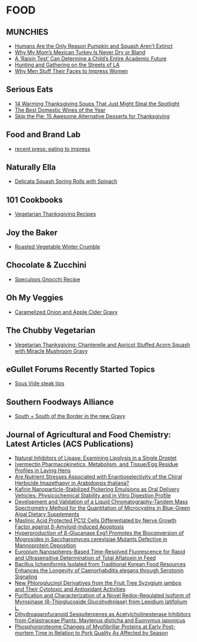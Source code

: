 # FOOD

## MUNCHIES
- [Humans Are the Only Reason Pumpkin and Squash Aren’t Extinct](http://munchies.vice.com/articles/humans-are-the-only-reason-pumpkin-and-squash-arent-extinct)
- [Why My Mom’s Mexican Turkey Is Never Dry or Bland](http://munchies.vice.com/articles/why-my-moms-turkey-is-never-dry-or-bland)
- [A ‘Raisin Test’ Can Determine a Child’s Entire Academic Future](http://munchies.vice.com/articles/a-raisin-test-can-determine-a-childs-entire-academic-future)
- [Hunting and Gathering on the Streets of LA](http://munchies.vice.com/articles/hunting-and-gathering-on-the-streets-of-la)
- [Why Men Stuff Their Faces to Impress Women](http://munchies.vice.com/articles/why-men-stuff-their-faces-to-impress-women)

## Serious Eats
- [14 Warming Thanksgiving Soups That Just Might Steal the Spotlight](http://feeds.seriouseats.com/~r/seriouseatsfeaturesvideos/~3/C16ZKSqdaXI/thanksgiving-soup-recipes.html)
- [The Best Domestic Wines of the Year](http://feeds.seriouseats.com/~r/seriouseatsfeaturesvideos/~3/0RKR6dWTzrk/best-domestic-wine-california-oregon-washington.html)
- [Skip the Pie: 15 Awesome Alternative Desserts for Thanksgiving](http://feeds.seriouseats.com/~r/seriouseatsfeaturesvideos/~3/vGnWymnlrwI/thanksgiving-alternative-dessert-recipes.html)

## Food and Brand Lab
- [recent press: eating to impress](http://foodpsychology.cornell.edu/content/recent-press-eating-impress)

## Naturally Ella
- [Delicata Squash Spring Rolls with Spinach](http://feedproxy.google.com/~r/NaturallyElla/~3/QGJs2dErfb8/)

## 101 Cookbooks
- [Vegetarian Thanksgiving Recipes](http://feeds.101cookbooks.com/~r/101Cookbooks/~3/uEth91MvrU8/vegetarian-thanksgiving-recipes-recipe.html)

## Joy the Baker
- [Roasted Vegetable Winter Crumble](http://joythebaker.com/2015/11/roasted-vegetable-winter-crumble/)

## Chocolate & Zucchini
- [Speculoos Gnocchi Recipe](http://chocolateandzucchini.com/recipes/desserts/speculoos-gnocchi-recipe/)

## Oh My Veggies
- [Caramelized Onion and Apple Cider Gravy](http://ohmyveggies.com/caramelized-onion-and-apple-cider-gravy/)

## The Chubby Vegetarian
- [Vegetarian Thanksgiving: Chanterelle and Apricot Stuffed Acorn Squash with Miracle Mushroom Gravy](http://chubbyvegetarian.blogspot.com/2015/11/chanterelle-and-apricot-stuffed-acorn.html)

## eGullet Forums Recently Started Topics
- [Sous Vide steak tips](https://forums.egullet.org/topic/152300-sous-vide-steak-tips/)

## Southern Foodways Alliance
- [South + South of the Border in the new Gravy](http://www.southernfoodways.org/south-south-of-the-border-in-the-new-gravy/)

## Journal of Agricultural and Food Chemistry: Latest Articles (ACS Publications)
- [Natural Inhibitors of Lipase: Examining Lipolysis
in a Single Droplet](http://feedproxy.google.com/~r/acs/jafcau/~3/sneakQIadUU/acs.jafc.5b04550)
- [Ivermectin Pharmacokinetics, Metabolism, and Tissue/Egg
Residue Profiles in Laying Hens](http://feedproxy.google.com/~r/acs/jafcau/~3/rI-lR-c3dU4/acs.jafc.5b04632)
- [Are Nutrient Stresses Associated with Enantioselectivity
of the Chiral Herbicide Imazethapyr in Arabidopsis
thaliana?](http://feedproxy.google.com/~r/acs/jafcau/~3/L4aOcFSl2A8/acs.jafc.5b04495)
- [Kafirin Nanoparticle-Stabilized Pickering Emulsions
as Oral Delivery Vehicles: Physicochemical Stability and in Vitro
Digestion Profile](http://feedproxy.google.com/~r/acs/jafcau/~3/iBgtB17tCSw/acs.jafc.5b04385)
- [Development and Validation of a Liquid Chromatography-Tandem
Mass Spectrometry Method for the Quantitation of Microcystins in Blue-Green
Algal Dietary Supplements](http://feedproxy.google.com/~r/acs/jafcau/~3/rmIPOoMcN7E/acs.jafc.5b04292)
- [Maslinic Acid Protected PC12 Cells Differentiated
by Nerve Growth Factor against β-Amyloid-Induced Apoptosis](http://feedproxy.google.com/~r/acs/jafcau/~3/LMcOZSnnLi4/acs.jafc.5b04156)
- [Hyperproduction of β-Glucanase Exg1 Promotes
the Bioconversion of Mogrosides in Saccharomyces cerevisiae Mutants Defective in Mannoprotein Deposition](http://feedproxy.google.com/~r/acs/jafcau/~3/QeturvCh85c/acs.jafc.5b03909)
- [Europium Nanospheres-Based Time-Resolved Fluorescence
for Rapid and Ultrasensitive Determination of Total Aflatoxin in Feed](http://feedproxy.google.com/~r/acs/jafcau/~3/0SvYgIojxik/acs.jafc.5b03746)
- [Bacillus licheniformis Isolated from
Traditional Korean Food Resources Enhances the Longevity of Caenorhabditis elegans through Serotonin Signaling](http://feedproxy.google.com/~r/acs/jafcau/~3/kFmBP_MnMRo/acs.jafc.5b03730)
- [New Phloroglucinol Derivatives from the Fruit Tree Syzygium jambos and Their Cytotoxic and Antioxidant
Activities](http://feedproxy.google.com/~r/acs/jafcau/~3/-abcVJgNOZo/acs.jafc.5b04293)
- [Purification and Characterization of a Novel Redox-Regulated
Isoform of Myrosinase (β-Thioglucoside Glucohydrolase) from Lepidium latifolium L.](http://feedproxy.google.com/~r/acs/jafcau/~3/WeQFjZSFwKY/acs.jafc.5b04468)
- [Dihydroagarofuranoid Sesquiterpenes as Acetylcholinesterase
Inhibitors from Celastraceae Plants: Maytenus disticha and Euonymus japonicus](http://feedproxy.google.com/~r/acs/jafcau/~3/baH0jRFDKj0/acs.jafc.5b04168)
- [Phosphorproteome Changes of Myofibrillar Proteins
at Early Post-mortem Time in Relation to Pork Quality As Affected
by Season](http://feedproxy.google.com/~r/acs/jafcau/~3/unbDEd46AG8/acs.jafc.5b03997)



